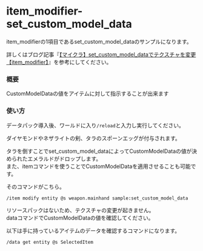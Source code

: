 # item_modifier-set_custom_model_data
item_modifierの1項目であるset_custom_model_dataのサンプルになります。

詳しくはブログ記事『[【マイクラ】set_custom_model_dataでテクスチャを変更【item_modifier】](https://natsumake.com/item_modifier-set_custom_model_data/)』を参考にしてください。

<h3>概要</h3>
CustomModelDataの値をアイテムに対して指示することが出来ます

<h3>使い方</h3>

データパック導入後、ワールドに入り```/reload```と入力し実行してください。

ダイヤモンドやネザライトの剣、タラのスポーンエッグが付与されます。

タラを倒すことでset_custom_model_dataによってCustomModelDataの値が決められたエメラルドがドロップします。<br>
また、itemコマンドを使うことでCustomModelDataを適用させることも可能です。

そのコマンドがこちら。

```copy
/item modify entity @s weapon.mainhand sample:set_custom_model_data
```

リソースパックはないため、テクスチャの変更が起きません。<br>
dataコマンドでCustomModelDataの値を確認してください。

以下は手に持っているアイテムのデータを確認するコマンドになります。

```copy
/data get entity @s SelectedItem
```
